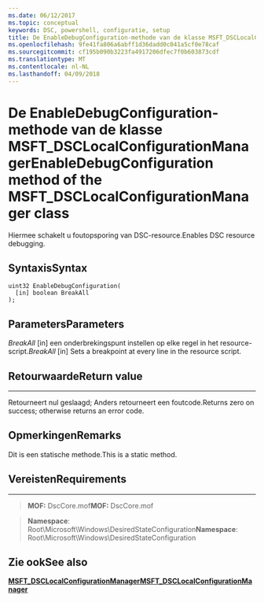 ```yaml
---
ms.date: 06/12/2017
ms.topic: conceptual
keywords: DSC, powershell, configuratie, setup
title: De EnableDebugConfiguration-methode van de klasse MSFT_DSCLocalConfigurationManager
ms.openlocfilehash: 9fe41fa806a6abff1d36dadd0c041a5cf0e78caf
ms.sourcegitcommit: cf195b090b3223fa4917206dfec7f0b603873cdf
ms.translationtype: MT
ms.contentlocale: nl-NL
ms.lasthandoff: 04/09/2018
---
```

# <a name="enabledebugconfiguration-method-of-the-msftdsclocalconfigurationmanager-class"></a><span data-ttu-id="515f5-103">De EnableDebugConfiguration-methode van de klasse MSFT_DSCLocalConfigurationManager</span><span class="sxs-lookup"><span data-stu-id="515f5-103">EnableDebugConfiguration method of the MSFT_DSCLocalConfigurationManager class</span></span>

<span data-ttu-id="515f5-104">Hiermee schakelt u foutopsporing van DSC-resource.</span><span class="sxs-lookup"><span data-stu-id="515f5-104">Enables DSC resource debugging.</span></span>

<a name="syntax"></a><span data-ttu-id="515f5-105">Syntaxis</span><span class="sxs-lookup"><span data-stu-id="515f5-105">Syntax</span></span>
------

```mof
uint32 EnableDebugConfiguration(
  [in] boolean BreakAll
);
```

<a name="parameters"></a><span data-ttu-id="515f5-106">Parameters</span><span class="sxs-lookup"><span data-stu-id="515f5-106">Parameters</span></span>
----------

<span data-ttu-id="515f5-107">*BreakAll* \[in\] een onderbrekingspunt instellen op elke regel in het resource-script.</span><span class="sxs-lookup"><span data-stu-id="515f5-107">*BreakAll* \[in\] Sets a breakpoint at every line in the resource script.</span></span>

## <a name="return-value"></a><span data-ttu-id="515f5-108">Retourwaarde</span><span class="sxs-lookup"><span data-stu-id="515f5-108">Return value</span></span>
------------

<span data-ttu-id="515f5-109">Retourneert nul geslaagd; Anders retourneert een foutcode.</span><span class="sxs-lookup"><span data-stu-id="515f5-109">Returns zero on success; otherwise returns an error code.</span></span>

## <a name="remarks"></a><span data-ttu-id="515f5-110">Opmerkingen</span><span class="sxs-lookup"><span data-stu-id="515f5-110">Remarks</span></span>

<span data-ttu-id="515f5-111">Dit is een statische methode.</span><span class="sxs-lookup"><span data-stu-id="515f5-111">This is a static method.</span></span>

## <a name="requirements"></a><span data-ttu-id="515f5-112">Vereisten</span><span class="sxs-lookup"><span data-stu-id="515f5-112">Requirements</span></span>
------------
><span data-ttu-id="515f5-113">**MOF:** DscCore.mof</span><span class="sxs-lookup"><span data-stu-id="515f5-113">**MOF:** DscCore.mof</span></span>

><span data-ttu-id="515f5-114">**Namespace**: Root\Microsoft\Windows\DesiredStateConfiguration</span><span class="sxs-lookup"><span data-stu-id="515f5-114">**Namespace**: Root\Microsoft\Windows\DesiredStateConfiguration</span></span>


## <a name="see-also"></a><span data-ttu-id="515f5-115">Zie ook</span><span class="sxs-lookup"><span data-stu-id="515f5-115">See also</span></span>


[<span data-ttu-id="515f5-116">**MSFT_DSCLocalConfigurationManager**</span><span class="sxs-lookup"><span data-stu-id="515f5-116">**MSFT_DSCLocalConfigurationManager**</span></span>](msft-dsclocalconfigurationmanager.md)